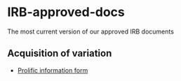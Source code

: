 # IRB-approved-docs
The most current version of our approved IRB documents

## Acquisition of variation

- [Prolific information form]()


